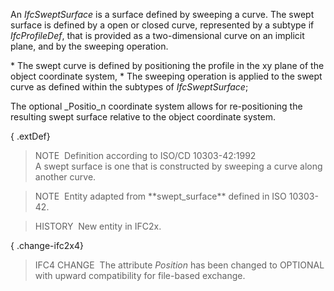 An _IfcSweptSurface_ is a surface defined by sweeping a curve. The swept surface is defined by a open or closed curve, represented by a subtype if _IfcProfileDef_, that is provided as a two-dimensional curve on an implicit plane, and by the sweeping operation.

\* The swept curve is defined by positioning the profile in the xy plane of the object coordinate system, 
\* The sweeping operation is applied to the swept curve as defined within the subtypes of _IfcSweptSurface_;

The optional _Positio_n coordinate system allows for re-positioning the resulting swept surface relative to the object coordinate system.

{ .extDef}
> NOTE&nbsp; Definition according to ISO/CD 10303-42:1992  
> A swept surface is one that is constructed by sweeping a curve along another curve.

> NOTE&nbsp; Entity adapted from \*\*swept_surface\*\* defined in ISO 10303-42.

> HISTORY&nbsp; New entity in IFC2x.

{ .change-ifc2x4}
> IFC4 CHANGE&nbsp; The attribute _Position_ has been changed to OPTIONAL with upward compatibility for file-based exchange.
